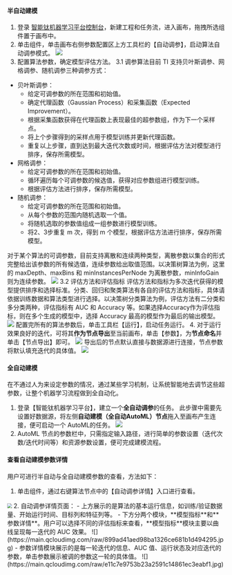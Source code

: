 #### 半自动建模
1. 登录 [智能钛机器学习平台控制台](https://console.cloud.tencent.com/tione/project/list)，新建工程和任务流，进入画布，拖拽所选组件置于画布中。
2. 单击组件，单击画布右侧参数配置区上方工具栏的【自动调参】，启动算法自动调参模式。
![](https://main.qcloudimg.com/raw/0ce9ac944af306e6ba1f12255f2758ea.png)
3. 配置算法参数，确定模型评估方法。
3.1 调参算法目前 TI 支持贝叶斯调参、网格调参、随机调参三种调参方式：
 - 贝叶斯调参：
     - 给定可调参数的所在范围和初始值。
     - 确定代理函数（Gaussian Process）和采集函数（Expected Improvement）。
     - 根据采集函数获得在代理函数上表现最佳的超参数组，作为下一个采样点。
     - 将上个步骤得到的采样点用于模型训练并更新代理函数。
     - 重复以上步骤，直到达到最大迭代次数或时间，根据评估方法对模型进行排序，保存所需模型。
 - 网格调参：
	- 给定可调参数的所在范围和初始值。
	- 循环遍历每个可调参数的候选值，获得对应参数组进行模型训练。
	- 根据评估方法进行排序，保存所需模型。
 - 随机调参：
    - 给定可调参数的所在范围和初始值。
    - 从每个参数的范围内随机选取一个值。
    - 将随机选取的参数值组成一组参数进行模型训练。
    - 将2、3步重复 m 次，得到 m 个模型，根据评估方法进行排序，保存所需模型。

对于某个算法的可调参数，目前支持离散和连续两种类型，离散参数以集合的形式完整给出该参数的所有候选值，连续参数给出取值范围。以决策树算法为例，这里的 maxDepth、maxBins 和 minInstancesPerNode 为离散参数，minInfoGain 则为连续参数。
![](https://main.qcloudimg.com/raw/f6d2bfbc2f0e4123541b5a7935549b56.png)
3.2 评估方法和评估指标
评估方法和指标为多次迭代获得的模型提供排序和选择标准。分类、回归和聚类算法有各自的评估方法和指标，具体请依据训练数据和算法类型进行选择。以决策树分类算法为例，评估方法有二分类和多分类两种，评估指标有 AUC 和 Accuracy 等。如果选择Accuracy作为评估指标，则在多个生成的模型中，选择 Accuracy 最高的模型作为最后的输出模型。
![](https://main.qcloudimg.com/raw/97c68a41ffd188245fee412baffd7be4.png)
配置完所有的算法参数后，单击工具栏【运行】，启动任务运行。
4. 对于运行效果良好的迭代，可将其**作为节点导出**至当前画布，单击【参数】，为**节点命名**并单击【节点导出】即可。
![](https://main.qcloudimg.com/raw/468b39c81a31fbadb2f780bd5c41de32.jpg)
导出后的节点默认直接与数据源进行连接，节点参数将默认填充迭代的具体值。
![](https://main.qcloudimg.com/raw/cf3db5b9f321bac507f55fd77d4aded3.png)


#### 全自动建模
在不通过人为来设定参数的情况，通过某些学习机制，让系统智能地去调节这些超参数，让整个机器学习流程做到全自动化。
1. 登录【智能钛机器学习平台】，建立一个**全自动调参**的任务。
此步骤中需要先设置好数据源，将左侧**自动建模（全自动AutoML）节点**拖入至画布产生连接，便可启动一个 AutoML的任务。
![](https://main.qcloudimg.com/raw/746e597fae946ce61ff3b7b6b1209f14.png)
2. AutoML 节点的参数栏中，只需指定输入路径，进行简单的参数设置（迭代次数/迭代时间等）和资源参数设置，便可完成建模流程。

#### 查看自动建模参数详情
用户可进行半自动与全自动建模参数的查看，方法如下：
1. 单击组件，通过右键算法节点中的【自动调参详情】入口进行查看。
<img src="https://main.qcloudimg.com/raw/df711d51368cb37b5fec17d6794e7859.png" style="zoom:67%;" />
2. 自动调参详情页面：
   - 上方展示的是算法的基本运行信息，如训练/验证数据量、开始运行时间、目标列和特征列等。
   - 下方分两个模块，**模型指标**和**参数详情**。用户可以选择不同的评估指标来查看，**模型指标**模块主要以曲线呈现每一迭代的 AUC 效果。
![](https://main.qcloudimg.com/raw/899ad41aed98ba1326ce681b1d494295.jpg)
   - 参数详情模块展示的是每一轮迭代的信息、AUC 值、运行状态及对应迭代的参数，单击参数展示被调的参数这一轮的具体值。
![](https://main.qcloudimg.com/raw/e11c7e9753b23a2591c14861ec3eabf1.jpg)

